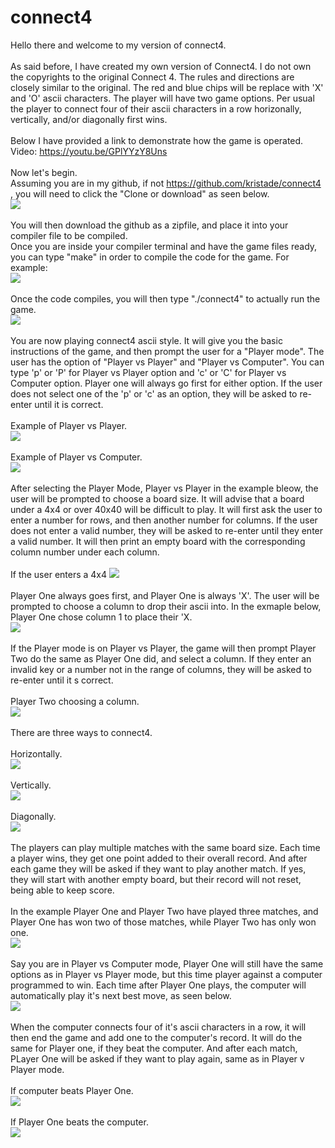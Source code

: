# connect4
Hello there and welcome to my version of connect4.<br/><br/>
As said before, I have created my own version of Connect4. I do not own the copyrights to the original Connect 4. The rules and directions are closely similar to the original. The red and blue chips will be replace with 'X' and 'O' ascii characters. The player will have two game options. Per usual the player to connect four of their ascii characters in a row horizonally, vertically, and/or diagonally first wins.<br /><br/>
Below I have provided a link to demonstrate how the game is operated.<br/>
Video: https://youtu.be/GPlYYzY8Uns
<br/><br/>
Now let's begin.<br/>
Assuming you are in my github, if not https://github.com/kristade/connect4 , you will need to click the "Clone or download" as seen below.
<br/>
![](images/clone.PNG)
<br/><br/>
You will then download the github as a zipfile, and place it into your compiler file to be compiled.<br/>
Once you are inside your compiler terminal and have the game files ready, you can type "make" in order to compile the code for the game.
For example:<br/>
![](images/makefile.PNG)
<br/><br/>
Once the code compiles, you will then type "./connect4" to actually run the game.<br/>
![](images/rungame.PNG)
<br/><br/>
You are now playing connect4 ascii style. It will give you the basic instructions of the game, and then prompt the user for a "Player mode". The user has the option of "Player vs Player" and "Player vs Computer". You can type 'p' or 'P' for Player vs Player option and 'c' or 'C' for Player vs Computer option. Player one will always go first for either option. If the user does not select one of the 'p' or 'c' as an option, they will be asked to re-enter until it is correct.<br/><br/>
Example of Player vs Player.<br/>
![](images/playervsplayer.PNG)
<br/><br/>
Example of Player vs Computer.<br/>
![](images/playervscomputer.PNG)
<br/><br/>
After selecting the Player Mode, Player vs Player in the example bleow, the user will be prompted to choose a board size. It will advise that a board under a 4x4 or over 40x40 will be difficult to play. It will first ask the user to enter a number for rows, and then another number for columns. If the user does not enter a valid number, they will be asked to re-enter until they enter a valid number. It will then print an empty board with the corresponding column number under each column.<br/><br/>
If the user enters a 4x4
![](images/boardsize.PNG)
<br/><br/>
Player One always goes first, and Player One is always 'X'. The user will be prompted to choose a column to drop their ascii into. In the exmaple below, Player One chose column 1 to place their 'X.<br/>
![](images/column.PNG)
<br/><br/>
If the Player mode is on Player vs Player, the game will then prompt Player Two do the same as Player One did, and select a column. If they enter an invalid key or a number not in the range of columns, they will be asked to re-enter until it s correct.<br/><br/>
Player Two choosing a column.<br/>
![](images/player2.PNG)
<br/><br/>
There are three ways to connect4.<br/><br/>
Horizontally.<br/>
![](images/horizontal.PNG)
<br/><br/>
Vertically.<br/>
![](images/vertical.PNG)
<br/><br/>
Diagonally.<br/>
![](images/diagonal.PNG)
<br/><br/>
The players can play multiple matches with the same board size. Each time a player wins, they get one point added to their overall record. And after each game they will be asked if they want to play another match. If yes, they will start with another empty board, but their record will not reset, being able to keep score.<br/><br/>
In the example Player One and Player Two have played three matches, and Player One has won two of those matches, while Player Two has only won one.<br/>
![](images/matches.PNG)
<br/><br/>
Say you are in Player vs Computer mode, Player One will still have the same options as in Player vs Player mode, but this time player against a computer programmed to win. Each time after Player One plays, the computer will automatically play it's next best move, as seen below.<br/>
![](images/computerturn.PNG)
<br/><br/>
When the computer connects four of it's ascii characters in a row, it will then end the game and add one to the computer's record. It will do the same for Player one, if they beat the computer. And after each match, PLayer One will be asked if they want to play again, same as in Player v Player mode.<br/><br/>
If computer beats Player One.<br/>
![](images/computerwin.PNG)
<br/><br/>
If Player One beats the computer.<br/>
![](images/playerbeatscomputer.PNG)
<br/><br/>
